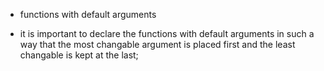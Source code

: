 * functions with default arguments
- it is important to declare the functions with default arguments in such a way that the most changable argument is
  placed first and the least changable is kept at the last;